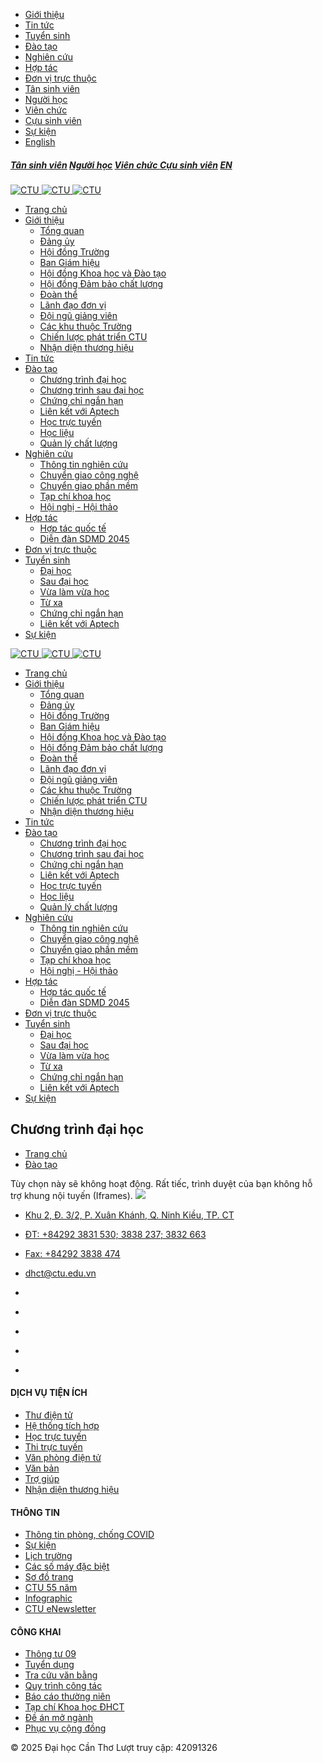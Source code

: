 [](javascript:void\(0\) "Back to Top")
  * [ Giới thiệu  ](https://www.ctu.edu.vn/gioithieu-t.html "Giới thiệu")
  * [ Tin tức  ](https://www.ctu.edu.vn/tin-tuc-su-kien-t.html "Tin tức")
  * [ Tuyển sinh  ](https://tuyensinh.ctu.edu.vn "Tuyển sinh")
  * [ Đào tạo  ](https://www.ctu.edu.vn/dao-tao-t.html "Đào tạo")
  * [ Nghiên cứu  ](https://www.ctu.edu.vn/nghien-cuu-t.html "Nghiên cứu")
  * [ Hợp tác  ](https://www.ctu.edu.vn/hop-tac-t.html "Hợp tác")
  * [ Đơn vị trực thuộc  ](https://www.ctu.edu.vn/don-vi-truc-thuoc-m.html "Đơn vị trực thuộc")
  * [ Tân sinh viên  ](https://tansinhvien.ctu.edu.vn "Tân sinh viên")
  * [ Người học  ](https://www.ctu.edu.vn/nguoi-hoc.html "Người học")
  * [ Viên chức  ](https://www.ctu.edu.vn/vien-chuc.html "Viên chức")
  * [ Cựu sinh viên  ](https://alumni.ctu.edu.vn/ "Cựu sinh viên")
  * [ Sự kiện  ](https://events.ctu.edu.vn "Sự kiện")
  * [ English  ](https://en.ctu.edu.vn "English")


##### [Tân sinh viên](https://tansinhvien.ctu.edu.vn/) [Người học](https://www.ctu.edu.vn/nguoi-hoc.html) [Viên chức ](https://www.ctu.edu.vn/vien-chuc.html) [Cựu sinh viên](https://alumni.ctu.edu.vn/) [EN](https://en.ctu.edu.vn)
[ ![CTU](https://www.ctu.edu.vn/images/upload/logo.png) ![CTU](https://www.ctu.edu.vn/images/upload/logomobile.png) ![CTU](https://www.ctu.edu.vn/images/upload/logo-mobile-d.png) ](https://www.ctu.edu.vn/)
  * [ Trang chủ  ](https://www.ctu.edu.vn/ "Trang chủ")
  * [ Giới thiệu  ](https://www.ctu.edu.vn/gioithieu.html "Giới thiệu")
    * [ Tổng quan  ](https://www.ctu.edu.vn/gioithieu/tong-quan.html "Tổng quan")
    * [ Đảng ủy  ](https://www.ctu.edu.vn/gioithieu/dang-uy.html "Đảng ủy")
    * [ Hội đồng Trường  ](https://www.ctu.edu.vn/gioithieu/hoi-dong-truong.html "Hội đồng Trường")
    * [ Ban Giám hiệu  ](https://www.ctu.edu.vn/gioithieu/ban-giam-hieu.html "Ban Giám hiệu")
    * [ Hội đồng Khoa học và Đào tạo  ](https://www.ctu.edu.vn/gioithieu/hoi-dong-kh-dt.html "Hội đồng Khoa học và Đào tạo")
    * [ Hội đồng Đảm bảo chất lượng  ](https://www.ctu.edu.vn/gioithieu/hoi-dong-quan-ly-chat-luong.html "Hội đồng Đảm bảo chất lượng")
    * [ Đoàn thể  ](https://www.ctu.edu.vn/gioithieu/doan-the.html "Đoàn thể")
    * [ Lãnh đạo đơn vị  ](https://www.ctu.edu.vn/gioithieu/lanh-dao-don-vi.html "Lãnh đạo đơn vị")
    * [ Đội ngũ giảng viên  ](https://qldiem.ctu.edu.vn/htql/quanly/llkhcongkhai/ "Đội ngũ giảng viên")
    * [ Các khu thuộc Trường  ](https://www.ctu.edu.vn/gioithieu/cac-khu.html "Các khu thuộc Trường")
    * [ Chiến lược phát triển CTU  ](https://www.ctu.edu.vn/chienluoc/ctu.pdf "Chiến lược phát triển CTU")
    * [ Nhận diện thương hiệu  ](https://www.ctu.edu.vn/gioithieu/branding.html "Nhận diện thương hiệu")
  * [ Tin tức  ](https://www.ctu.edu.vn/tin-tuc-su-kien.html "Tin tức")
  * [ Đào tạo  ](https://www.ctu.edu.vn/dao-tao.html "Đào tạo")
    * [ Chương trình đại học  ](https://www.ctu.edu.vn/dao-tao/ctdt-dai-hoc.html "Chương trình đại học")
    * [ Chương trình sau đại học  ](https://gs.ctu.edu.vn/kctdt2022/ "Chương trình sau đại học")
    * [ Chứng chỉ ngắn hạn  ](https://www.ctu.edu.vn/dao-tao/chung-chi-ngan-han.html "Chứng chỉ ngắn hạn")
    * [ Liên kết với Aptech  ](https://aptech.cusc.vn "Liên kết với Aptech")
    * [ Học trực tuyến  ](https://elearning.ctu.edu.vn "Học trực tuyến")
    * [ Học liệu  ](https://lrc.ctu.edu.vn "Học liệu")
    * [ Quản lý chất lượng  ](https://qat.ctu.edu.vn "Quản lý chất lượng")
  * [ Nghiên cứu  ](https://www.ctu.edu.vn/nghien-cuu.html "Nghiên cứu")
    * [ Thông tin nghiên cứu  ](https://dra.ctu.edu.vn/ "Thông tin nghiên cứu")
    * [ Chuyển giao công nghệ  ](https://dra.ctu.edu.vn/ "Chuyển giao công nghệ")
    * [ Chuyển giao phần mềm  ](https://cusc.ctu.edu.vn "Chuyển giao phần mềm")
    * [ Tạp chí khoa học  ](https://ctujsvn.ctu.edu.vn "Tạp chí khoa học")
    * [ Hội nghị - Hội thảo  ](https://events.ctu.edu.vn/hoi-nghi-hoi-thao "Hội nghị - Hội thảo")
  * [ Hợp tác  ](https://www.ctu.edu.vn/hop-tac.html "Hợp tác")
    * [ Hợp tác quốc tế  ](https://dir.ctu.edu.vn/ "Hợp tác quốc tế")
    * [ Diễn đàn SDMD 2045  ](https://sdmd2045.ctu.edu.vn/ "Diễn đàn SDMD 2045")
  * [ Đơn vị trực thuộc  ](https://www.ctu.edu.vn/don-vi-truc-thuoc.html "Đơn vị trực thuộc")
  * [ Tuyển sinh  ](https://tuyensinh.ctu.edu.vn "Tuyển sinh")
    * [ Đại học  ](https://tuyensinh.ctu.edu.vn "Đại học")
    * [ Sau đại học  ](https://gs.ctu.edu.vn "Sau đại học")
    * [ Vừa làm vừa học  ](https://ctc.ctu.edu.vn/tuyen-sinh/tuyen-sinh-he-vua-lam-vua-hoc.html "Vừa làm vừa học")
    * [ Từ xa  ](https://ctc.ctu.edu.vn/tuyen-sinh/tuyen-sinh-he-tu-xa.html "Từ xa")
    * [ Chứng chỉ ngắn hạn  ](https://www.ctu.edu.vn/tuyen-sinh/chung-chi-ngan-han.html "Chứng chỉ ngắn hạn")
    * [ Liên kết với Aptech  ](https://aptech.cusc.vn "Liên kết với Aptech")
  * [ Sự kiện  ](https://events.ctu.edu.vn/ "Sự kiện")


[ ![CTU](https://www.ctu.edu.vn/images/upload/logo.png) ![CTU](https://www.ctu.edu.vn/images/upload/logomobile.png) ![CTU](https://www.ctu.edu.vn/images/upload/logo-mobile-d.png) ](https://www.ctu.edu.vn/)
  * [ Trang chủ  ](https://www.ctu.edu.vn/ "Trang chủ")
  * [ Giới thiệu  ](https://www.ctu.edu.vn/gioithieu.html "Giới thiệu")
    * [ Tổng quan  ](https://www.ctu.edu.vn/gioithieu/tong-quan.html "Tổng quan")
    * [ Đảng ủy  ](https://www.ctu.edu.vn/gioithieu/dang-uy.html "Đảng ủy")
    * [ Hội đồng Trường  ](https://www.ctu.edu.vn/gioithieu/hoi-dong-truong.html "Hội đồng Trường")
    * [ Ban Giám hiệu  ](https://www.ctu.edu.vn/gioithieu/ban-giam-hieu.html "Ban Giám hiệu")
    * [ Hội đồng Khoa học và Đào tạo  ](https://www.ctu.edu.vn/gioithieu/hoi-dong-kh-dt.html "Hội đồng Khoa học và Đào tạo")
    * [ Hội đồng Đảm bảo chất lượng  ](https://www.ctu.edu.vn/gioithieu/hoi-dong-quan-ly-chat-luong.html "Hội đồng Đảm bảo chất lượng")
    * [ Đoàn thể  ](https://www.ctu.edu.vn/gioithieu/doan-the.html "Đoàn thể")
    * [ Lãnh đạo đơn vị  ](https://www.ctu.edu.vn/gioithieu/lanh-dao-don-vi.html "Lãnh đạo đơn vị")
    * [ Đội ngũ giảng viên  ](https://qldiem.ctu.edu.vn/htql/quanly/llkhcongkhai/ "Đội ngũ giảng viên")
    * [ Các khu thuộc Trường  ](https://www.ctu.edu.vn/gioithieu/cac-khu.html "Các khu thuộc Trường")
    * [ Chiến lược phát triển CTU  ](https://www.ctu.edu.vn/chienluoc/ctu.pdf "Chiến lược phát triển CTU")
    * [ Nhận diện thương hiệu  ](https://www.ctu.edu.vn/gioithieu/branding.html "Nhận diện thương hiệu")
  * [ Tin tức  ](https://www.ctu.edu.vn/tin-tuc-su-kien.html "Tin tức")
  * [ Đào tạo  ](https://www.ctu.edu.vn/dao-tao.html "Đào tạo")
    * [ Chương trình đại học  ](https://www.ctu.edu.vn/dao-tao/ctdt-dai-hoc.html "Chương trình đại học")
    * [ Chương trình sau đại học  ](https://gs.ctu.edu.vn/kctdt2022/ "Chương trình sau đại học")
    * [ Chứng chỉ ngắn hạn  ](https://www.ctu.edu.vn/dao-tao/chung-chi-ngan-han.html "Chứng chỉ ngắn hạn")
    * [ Liên kết với Aptech  ](https://aptech.cusc.vn "Liên kết với Aptech")
    * [ Học trực tuyến  ](https://elearning.ctu.edu.vn "Học trực tuyến")
    * [ Học liệu  ](https://lrc.ctu.edu.vn "Học liệu")
    * [ Quản lý chất lượng  ](https://qat.ctu.edu.vn "Quản lý chất lượng")
  * [ Nghiên cứu  ](https://www.ctu.edu.vn/nghien-cuu.html "Nghiên cứu")
    * [ Thông tin nghiên cứu  ](https://dra.ctu.edu.vn/ "Thông tin nghiên cứu")
    * [ Chuyển giao công nghệ  ](https://dra.ctu.edu.vn/ "Chuyển giao công nghệ")
    * [ Chuyển giao phần mềm  ](https://cusc.ctu.edu.vn "Chuyển giao phần mềm")
    * [ Tạp chí khoa học  ](https://ctujsvn.ctu.edu.vn "Tạp chí khoa học")
    * [ Hội nghị - Hội thảo  ](https://events.ctu.edu.vn/hoi-nghi-hoi-thao "Hội nghị - Hội thảo")
  * [ Hợp tác  ](https://www.ctu.edu.vn/hop-tac.html "Hợp tác")
    * [ Hợp tác quốc tế  ](https://dir.ctu.edu.vn/ "Hợp tác quốc tế")
    * [ Diễn đàn SDMD 2045  ](https://sdmd2045.ctu.edu.vn/ "Diễn đàn SDMD 2045")
  * [ Đơn vị trực thuộc  ](https://www.ctu.edu.vn/don-vi-truc-thuoc.html "Đơn vị trực thuộc")
  * [ Tuyển sinh  ](https://tuyensinh.ctu.edu.vn "Tuyển sinh")
    * [ Đại học  ](https://tuyensinh.ctu.edu.vn "Đại học")
    * [ Sau đại học  ](https://gs.ctu.edu.vn "Sau đại học")
    * [ Vừa làm vừa học  ](https://ctc.ctu.edu.vn/tuyen-sinh/tuyen-sinh-he-vua-lam-vua-hoc.html "Vừa làm vừa học")
    * [ Từ xa  ](https://ctc.ctu.edu.vn/tuyen-sinh/tuyen-sinh-he-tu-xa.html "Từ xa")
    * [ Chứng chỉ ngắn hạn  ](https://www.ctu.edu.vn/tuyen-sinh/chung-chi-ngan-han.html "Chứng chỉ ngắn hạn")
    * [ Liên kết với Aptech  ](https://aptech.cusc.vn "Liên kết với Aptech")
  * [ Sự kiện  ](https://events.ctu.edu.vn/ "Sự kiện")


## Chương trình đại học
  * [Trang chủ](https://www.ctu.edu.vn/)
  * [Đào tạo](https://www.ctu.edu.vn/dao-tao.html)


Tùy chọn này sẽ không hoạt động. Rất tiếc, trình duyệt của bạn không hỗ trợ khung nội tuyến (Iframes). 
![](https://www.ctu.edu.vn/images/Asset_45logomobile.png)
  * [ Khu 2, Đ. 3/2, P. Xuân Khánh, Q. Ninh Kiều, TP. CT](https://www.ctu.edu.vn/)
  * [ ĐT: +84292 3831 530; 3838 237; 3832 663](https://www.ctu.edu.vn/)
  * [ Fax: +84292 3838 474](https://www.ctu.edu.vn/)
  * dhct@ctu.edu.vn


  * [](https://facebook.com/ctudhct)
  * [](https://youtube.com/ctudhct)
  * [](https://instagram.com/ctudhct)
  * [](https://www.linkedin.com/school/ctudhct/)
  * [](https://www.tiktok.com/@ctudhct)


#### DỊCH VỤ TIỆN ÍCH
  * [ Thư điện tử](https://mail.google.com/)
  * [ Hệ thống tích hợp](https://htql.ctu.edu.vn/)
  * [ Học trực tuyến](https://elearning.ctu.edu.vn/login/index.php)
  * [ Thi trực tuyến](https://testing.ctu.edu.vn/login/index.php)
  * [ Văn phòng điện tử](https://eoffice.ctu.edu.vn/)
  * [ Văn bản](https://www.ctu.edu.vn/van-ban.html)
  * [ Trợ giúp](https://helpdesk.ctu.edu.vn/)
  * [ Nhận diện thương hiệu](https://www.ctu.edu.vn/branding)


#### THÔNG TIN
  * [ Thông tin phòng, chống COVID](https://www.ctu.edu.vn/covid-19-information)
  * [ Sự kiện](https://events.ctu.edu.vn/)
  * [ Lịch trường](https://www.ctu.edu.vn/lich-cong-tac.html)
  * [ Các số máy đặc biệt](https://www.ctu.edu.vn/index.php?option=com_sppagebuilder&view=page&id=30)
  * [ Sơ đồ trang](https://www.ctu.edu.vn/index.php?option=com_content&view=article&id=3461)
  * [ CTU 55 năm](https://sj.ctu.edu.vn/ql/upload/XBTC/dhct55nam/)
  * [ Infographic](https://www.ctu.edu.vn/infographic)
  * [ CTU eNewsletter](https://www.ctu.edu.vn/ctu-enewsletter.html)


#### CÔNG KHAI
  * [ Thông tư 09](https://www.ctu.edu.vn/cong-khai-tt09.html)
  * [ Tuyển dụng](https://dp.ctu.edu.vn/tuyen-dung.html)
  * [ Tra cứu văn bằng](https://qlvb.ctu.edu.vn)
  * [ Quy trình công tác](https://www.ctu.edu.vn/quy-trinh-cong-tac.html)
  * [ Báo cáo thường niên](https://sj.ctu.edu.vn/ql/upload/XBTC/BaoCaoThuongNien/2024/VN/)
  * [ Tạp chí Khoa học ĐHCT](https://ctujsvn.ctu.edu.vn)
  * [ Đề án mở ngành](https://www.ctu.edu.vn/de-an-mo-nganh.html)
  * [ Phục vụ cộng đồng](https://www.ctu.edu.vn/pvcd.html)


© 2025 Đại học Cần Thơ
Lượt truy cập: 42091326
